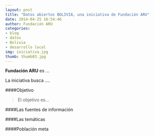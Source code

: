 ```yaml
---
layout: post
title: "Datos abiertos BOLIVIA, una iniciativa de Fundación ARU"
date: 2014-04-25 16:54:46
author: Fundación ARU
categories:
- blog
- datos
- Bolivia
- desarrollo local
img: iniciativa.jpg
thumb: thumb03.jpg
---
```


<b>Fundación ARU</b> es ... <!--more-->

La iniciativa busca ....

####Objetivo


>El objetivo es...

####Las fuentes de información

####Las temáticas

####Población meta


[hampden]: https://github.com/jekyll/jekyll
